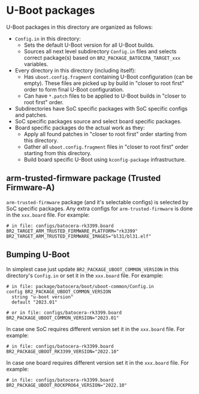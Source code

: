 # U-Boot packages

U-Boot packages in this directory are organized as follows:

- `Config.in` in this directory:
  - Sets the default U-Boot version for all U-Boot builds.
  - Sources all next level subdirectory `Config.in` files and selects correct
    package(s) based on `BR2_PACKAGE_BATOCERA_TARGET_xxx` variables.
- Every directory in this directory (including itself):
  - Has `uboot.config.fragment` containing U-Boot configuration (can be empty).
    These files are picked up by build in "closer to root first" order to form
    final U-Boot configuration.
  - Can have `*.patch` files to be applied to U-Boot builds in "closer to root
    first" order.
- Subdirectories have SoC specific packages with SoC specific configs and
  patches.
- SoC specific packages source and select board specific packages.
- Board specific packages do the actual work as they:
  - Apply all found patches in "closer to root first" order starting from this
    directory.
  - Gather all `uboot.config.fragment` files in "closer to root first" order
    starting from this directory.
  - Build board specific U-Boot using `kconfig-package` infrastructure.

## arm-trusted-firmware package (Trusted Firmware-A)

`arm-trusted-firmware` package (and it's selectable configs) is selected by SoC
specific packages. Any extra configs for `arm-trusted-firmware` is done in the
`xxx.board` file. For example:

```
# in file: configs/batocera-rk3399.board
BR2_TARGET_ARM_TRUSTED_FIRMWARE_PLATFORM="rk3399"
BR2_TARGET_ARM_TRUSTED_FIRMWARE_IMAGES="bl31/bl31.elf"
```

## Bumping U-Boot

In simplest case just update `BR2_PACKAGE_UBOOT_COMMON_VERSION` in this
directory's `Config.in` or set it in the `xxx.board` file. For example:

```
# in file: package/batocera/boot/uboot-common/Config.in
config BR2_PACKAGE_UBOOT_COMMON_VERSION
  string "u-boot version"
  default "2023.01"

# or in file: configs/batocera-rk3399.board
BR2_PACKAGE_UBOOT_COMMON_VERSION="2023.01"
```

In case one SoC requires different version set it in the `xxx.board` file. For
example:

```
# in file: configs/batocera-rk3399.board
BR2_PACKAGE_UBOOT_RK3399_VERSION="2022.10"
```

In case one board requires different version set it in the `xxx.board` file.
For example:

```
# in file: configs/batocera-rk3399.board
BR2_PACKAGE_UBOOT_ROCKPRO64_VERSION="2022.10"
```
